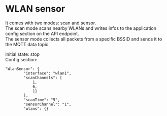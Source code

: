 # WLAN sensor
It comes with two modes: scan and sensor.  
The scan mode scans nearby WLANs and writes infos to the application config section on the API endpoint.  
The sensor mode collects all packets from a specific BSSID and sends it to the MQTT data topic.  

Initial state: stop  
Config section:
```
"WlanSensor": {
        "interface": "wlan1",
        "scanChannels": [
            1,
            6,
            11
        ],
        "scanTime": "5",
        "sensorChannel": "1",
        "wlans": {}
```